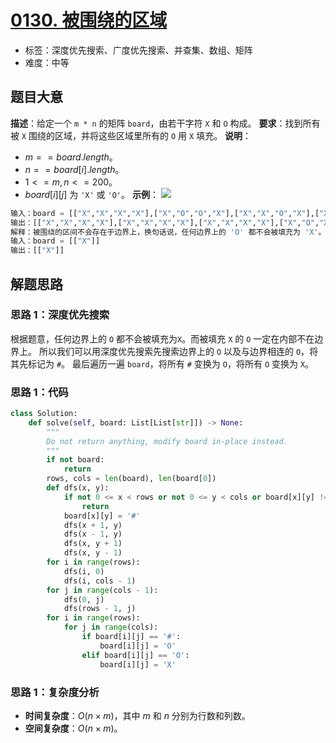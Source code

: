 # [0130. 被围绕的区域](https://leetcode.cn/problems/surrounded-regions/)
- 标签：深度优先搜索、广度优先搜索、并查集、数组、矩阵
- 难度：中等
## 题目大意
**描述**：给定一个 `m * n` 的矩阵 `board`，由若干字符 `X` 和 `O` 构成。
**要求**：找到所有被 `X` 围绕的区域，并将这些区域里所有的 `O` 用 `X` 填充。
**说明**：
- $m == board.length$。
- $n == board[i].length$。
- $1 <= m, n <= 200$。
- $board[i][j]$ 为 `'X'` 或 `'O'`。
**示例**：
![](https://assets.leetcode.com/uploads/2021/02/19/xogrid.jpg)
```python
输入：board = [["X","X","X","X"],["X","O","O","X"],["X","X","O","X"],["X","O","X","X"]]
输出：[["X","X","X","X"],["X","X","X","X"],["X","X","X","X"],["X","O","X","X"]]
解释：被围绕的区间不会存在于边界上，换句话说，任何边界上的 'O' 都不会被填充为 'X'。 任何不在边界上，或不与边界上的 'O' 相连的 'O' 最终都会被填充为 'X'。如果两个元素在水平或垂直方向相邻，则称它们是“相连”的。
输入：board = [["X"]]
输出：[["X"]]
```
## 解题思路
### 思路 1：深度优先搜索
根据题意，任何边界上的 `O` 都不会被填充为`X`。而被填充 `X` 的 `O` 一定在内部不在边界上。
所以我们可以用深度优先搜索先搜索边界上的 `O` 以及与边界相连的 `O`，将其先标记为 `#`。
最后遍历一遍 `board`，将所有 `#` 变换为 `O`，将所有 `O` 变换为 `X`。
### 思路 1：代码
```python
class Solution:
    def solve(self, board: List[List[str]]) -> None:
        """
        Do not return anything, modify board in-place instead.
        """
        if not board:
            return
        rows, cols = len(board), len(board[0])
        def dfs(x, y):
            if not 0 <= x < rows or not 0 <= y < cols or board[x][y] != 'O':
                return
            board[x][y] = '#'
            dfs(x + 1, y)
            dfs(x - 1, y)
            dfs(x, y + 1)
            dfs(x, y - 1)
        for i in range(rows):
            dfs(i, 0)
            dfs(i, cols - 1)
        for j in range(cols - 1):
            dfs(0, j)
            dfs(rows - 1, j)
        for i in range(rows):
            for j in range(cols):
                if board[i][j] == '#':
                    board[i][j] = 'O'
                elif board[i][j] == 'O':
                    board[i][j] = 'X'
```
### 思路 1：复杂度分析
- **时间复杂度**：$O(n \times m)$，其中 $m$ 和 $n$ 分别为行数和列数。
- **空间复杂度**：$O(n \times m)$。